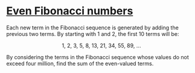 # [Even Fibonacci numbers](http://projecteuler.net/problem=2)


<p>Each new term in the Fibonacci sequence is generated by adding the previous two terms. By starting with 1 and 2, the first 10 terms will be:</p>
<p style="text-align:center;">1, 2, 3, 5, 8, 13, 21, 34, 55, 89, ...</p>
<p>By considering the terms in the Fibonacci sequence whose values do not exceed four million, find the sum of the even-valued terms.</p>
<!--
Note: This problem has been changed recently, please check that you are using the right parameters.
-->
